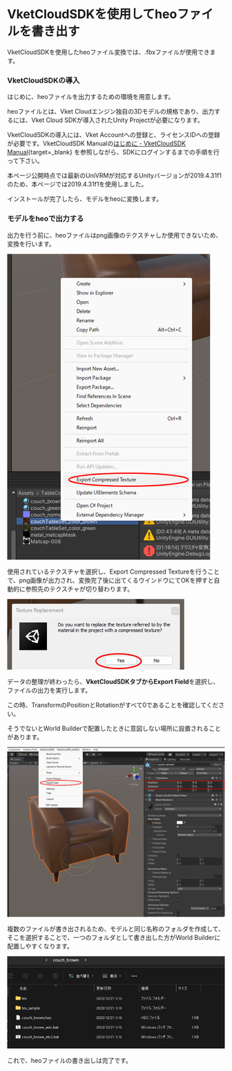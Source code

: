 
# VketCloudSDKを使用してheoファイルを書き出す

VketCloudSDKを使用したheoファイル変換では、.fbxファイルが使用できます。

### VketCloudSDKの導入

はじめに、heoファイルを出力するための環境を用意します。

heoファイルとは、Vket Cloudエンジン独自の3Dモデルの規格であり、出力するには、Vket Cloud SDKが導入されたUnity Projectが必要になります。

VketCloudSDKの導入には、Vket Accountへの登録と、ライセンスIDへの登録が必要です。VketCloudSDK Manualの[はじめに - VketCloudSDK Manual](https://vrhikky.github.io/VketCloudSDK_Documents/latest/index.html){target=_blank} を参照しながら、SDKにログインするまでの手順を行って下さい。

本ページ公開時点では最新のUniVRMが対応するUnityバージョンが2019.4.31f1のため、本ページでは2019.4.31f1を使用しました。

インストールが完了したら、モデルをheoに変換します。

### モデルをheoで出力する

出力を行う前に、heoファイルはpng画像のテクスチャしか使用できないため、変換を行います。

![ExportingHEOUsingVketCloudSDK_1](img/ExportingHEOUsingVketCloudSDK_1.jpg)

使用されているテクスチャを選択し、Export Compressed Textureを行うことで、png画像が出力され、変換完了後に出てくるウインドウにてOKを押すと自動的に参照先のテクスチャが切り替わります。

![ExportingHEOUsingVketCloudSDK_2](img/ExportingHEOUsingVketCloudSDK_2.jpg)

データの整理が終わったら、**VketCloudSDKタブからExport Field**を選択し、ファイルの出力を実行します。

この時、TransformのPositionとRotationがすべて0であることを確認してください。

そうでないとWorld Builderで配置したときに意図しない場所に設置されることがあります。

![ExportingHEOUsingVketCloudSDK_3](img/ExportingHEOUsingVketCloudSDK_3.jpg)

複数のファイルが書き出されるため、モデルと同じ名称のフォルダを作成して、そこを選択することで、一つのフォルダとして書き出した方がWorld Builderに配置しやすくなります。

![ExportingHEOUsingVketCloudSDK_4](img/ExportingHEOUsingVketCloudSDK_4.jpg)

これで、heoファイルの書き出しは完了です。
